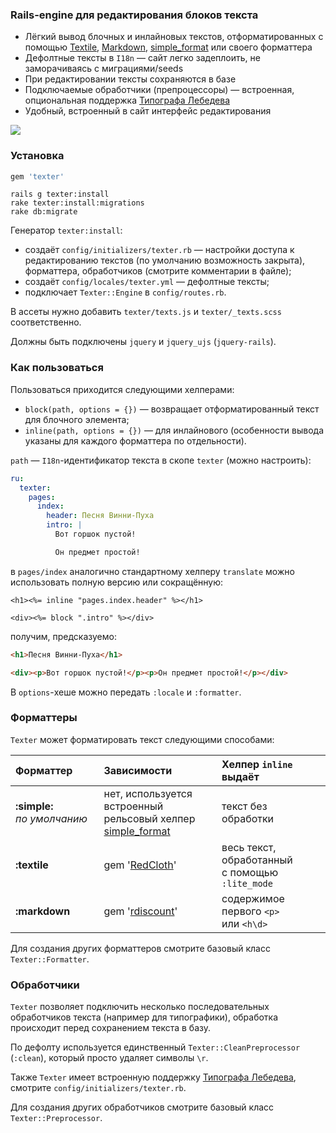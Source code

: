 ### Rails-engine для редактирования блоков текста

* Лёгкий вывод блочных и инлайновых текстов, отформатированных с помощью [Textile](http://redcloth.org/textile/), [Markdown](http://daringfireball.net/projects/markdown/syntax), [simple_format](https://github.com/rails/rails/blob/21b55e4462c2a9d3a6420d2754ab63a9d6f01da8/actionpack/lib/action_view/helpers/text_helper.rb#L258) или своего форматтера
* Дефолтные тексты в `I18n` — сайт легко задеплоить, не заморачиваясь с миграциями/seeds
* При редактировании тексты сохраняются в базе
* Подключаемые обработчики (препроцессоры) — встроенная, опциональная поддержка [Типографа Лебедева](http://www.artlebedev.ru/tools/typograf/webservice/)
* Удобный, встроенный в сайт интерфейс редактирования

![](http://cl.ly/image/113R3A2v2n2t/Image%202014-10-14%20at%208.34.56%20PM.png)

### Установка

```ruby
gem 'texter'
```

```shell
rails g texter:install
rake texter:install:migrations
rake db:migrate
```

Генератор `texter:install`:

* создаёт `config/initializers/texter.rb` — настройки доступа к редактированию текстов (по умолчанию возможность закрыта), форматтера, обработчиков (смотрите комментарии в файле);
* создаёт `config/locales/texter.yml` — дефолтные тексты;
* подключает `Texter::Engine` в `config/routes.rb`.

В ассеты нужно добавить `texter/texts.js` и `texter/_texts.scss` соответственно.

Должны быть подключены `jquery` и `jquery_ujs` (`jquery-rails`).

### Как пользоваться

Пользоваться приходится следующими хелперами:

* `block(path, options = {})` — возвращает отформатированный текст для блочного элемента;
* `inline(path, options = {})` — для инлайнового (особенности вывода указаны для каждого форматтера по отдельности).

`path` — `I18n`-идентификатор текста в скопе `texter` (можно настроить):

```yaml
ru:
  texter:
    pages:
      index:
        header: Песня Винни-Пуха
        intro: |
          Вот горшок пустой!

          Он предмет простой!
```

в `pages/index` аналогично стандартному хелперу `translate` можно использовать полную версию или сокращённую:

```erb
<h1><%= inline "pages.index.header" %></h1>

<div><%= block ".intro" %></div>
```

получим, предсказуемо:

```html
<h1>Песня Винни-Пуха</h1>

<div><p>Вот горшок пустой!</p><p>Он предмет простой!</p></div>
```

В `options`-хеше можно передать `:locale` и `:formatter`.

### Форматтеры

`Texter` может форматировать текст следующими способами:

| Форматтер | Зависимости | Хелпер `inline` выдаёт |
| :-------- | :------------- | :--------------------------  |
| **:simple:** _по умолчанию_ | нет, используется встроенный рельсовый хелпер [simple_format](https://github.com/rails/rails/blob/21b55e4462c2a9d3a6420d2754ab63a9d6f01da8/actionpack/lib/action_view/helpers/text_helper.rb#L258) | текст без обработки |
| **:textile** | gem '[RedCloth](https://github.com/jgarber/redcloth)' | весь текст, обработанный с помощью `:lite_mode` |
| **:markdown** | gem '[rdiscount](https://github.com/davidfstr/rdiscount)' | содержимое первого `<p>` или `<h\d>` |

Для создания других форматтеров смотрите базовый класс `Texter::Formatter`.

### Обработчики

`Texter` позволяет подключить несколько последовательных обработчиков текста (например для типографики), обработка происходит перед сохранением текста в базу.

По дефолту используется единственный `Texter::CleanPreprocessor` (`:clean`), который просто удаляет символы `\r`.

Также `Texter` имеет встроенную поддержку [Типографа Лебедева](http://www.artlebedev.ru/tools/typograf/webservice/), смотрите `config/initializers/texter.rb`.

Для создания других обработчиков смотрите базовый класс `Texter::Preprocessor`.
